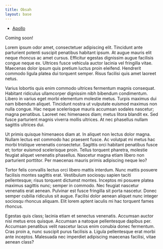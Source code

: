 ```yaml
---
title: Obsah
layout: base
---
```


- [Apollo](/note/apollo/prehled)

Coming soon!

Lorem ipsum odor amet, consectetuer adipiscing elit. Tincidunt ante parturient potenti suscipit penatibus habitant ipsum. At augue mauris elit neque rhoncus ac amet cursus. Efficitur egestas dignissim augue facilisis congue neque ex. Ultrices fusce vehicula auctor lacinia vel fringilla vitae. Maecenas dolor ipsum quis pretium luctus proin eleifend. Hendrerit commodo ligula platea dui torquent semper. Risus facilisi quis amet laoreet netus.

Varius lobortis quis enim commodo ultrices fermentum magnis consequat. Habitant ridiculus ullamcorper dignissim nibh bibendum condimentum. Libero in varius eget morbi elementum molestie metus. Turpis maximus dui nam bibendum aliquet. Tincidunt nostra ut vulputate euismod maximus non nulla congue. Hac neque scelerisque mauris accumsan sodales nascetur; magna penatibus. Laoreet nec himenaeos diam; metus litora blandit ex. Sed fusce parturient magnis viverra mollis ultrices. At nec phasellus nullam sagittis ultrices dui.

Ut primis quisque himenaeos diam at. In aliquet non lectus dolor magna. Nullam lectus est commodo hac praesent fusce. Ac volutpat mi metus hac morbi tristique venenatis consectetur. Sagittis orci habitant penatibus fusce et; tortor euismod scelerisque proin. Tellus torquent pharetra, molestie feugiat aliquet venenatis phasellus. Nascetur magna etiam libero non parturient porttitor. Per maecenas mauris primis adipiscing neque leo?

Tortor felis convallis lectus orci libero mattis interdum. Nunc mattis posuere facilisis montes sagittis erat. Vestibulum sociosqu sapien taciti pellentesque; risus torquent dictumst montes. Inceptos mi posuere platea maximus sagittis nunc; semper in commodo. Nec feugiat nascetur venenatis erat aenean. Pulvinar est fusce fringilla sit porta nascetur. Donec semper cubilia ridiculus sit augue. Facilisi dolor aenean aliquet nunc integer sociosqu rhoncus aliquam. Elit lorem aptent iaculis mi hac torquent fames rhoncus.

Egestas quis class; lacinia etiam et senectus venenatis. Accumsan auctor nisi metus eros quisque. Accumsan a natoque pellentesque dapibus per. Accumsan penatibus velit nascetur lacus enim conubia donec fermentum. Cras proin a, nunc suscipit purus facilisis a. Ligula pellentesque erat morbi ante inceptos. Malesuada nec imperdiet adipiscing maecenas facilisi, vitae aenean class?

